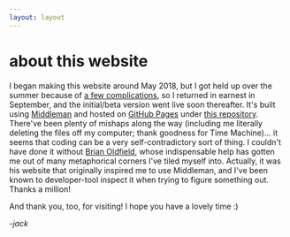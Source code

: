 ```yaml
---
layout: layout
---
```

# about this website
I began making this website around May 2018, but I got held up over the summer because of [a few complications](./../blog/a-semi-condensed-synopsis-of-my-lungs), so I returned in earnest in September, and the initial/beta version went live soon thereafter. It's built using [Middleman](middlemanapp.com) and hosted on [GitHub Pages](https://pages.github.com/) under [this repository](https://github.com/raspberrytau42/raspberrytau42.github.io). There've been plenty of mishaps along the way (including me literally deleting the files off my computer; thank goodness for Time Machine)... it seems that coding can be a very self-contradictory sort of thing. I couldn't have done it without [Brian Oldfield](boldfield.io), whose indispensable help has gotten me out of many metaphorical corners I've tiled myself into. Actually, it was his website that originally inspired me to use Middleman, and I've been known to developer-tool inspect it when trying to figure something out. Thanks a million!

And thank you, too, for visiting! I hope you have a lovely time :)

*-jack*
